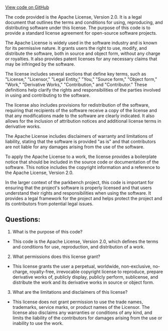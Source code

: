 [View code on GitHub](git@github.com:wangpatrick57/parkbench.git/target/doc/static.files/LICENSE-APACHE-b91fa81cba47b86a.txt)

The code provided is the Apache License, Version 2.0. It is a legal document that outlines the terms and conditions for using, reproducing, and distributing software under this license. The purpose of this code is to provide a standard license agreement for open-source software projects.

The Apache License is widely used in the software industry and is known for its permissive nature. It grants users the right to use, modify, and distribute the software, both in source and object form, without any charge or royalties. It also provides patent licenses for any necessary claims that may be infringed by the software.

The license includes several sections that define key terms, such as "License," "Licensor," "Legal Entity," "You," "Source form," "Object form," "Work," "Derivative Works," "Contribution," and "Contributor." These definitions help clarify the rights and responsibilities of the parties involved in using and contributing to the software.

The license also includes provisions for redistribution of the software, requiring that recipients of the software receive a copy of the license and that any modifications made to the software are clearly indicated. It also allows for the inclusion of attribution notices and additional license terms in derivative works.

The Apache License includes disclaimers of warranty and limitations of liability, stating that the software is provided "as is" and that contributors are not liable for any damages arising from the use of the software.

To apply the Apache License to a work, the license provides a boilerplate notice that should be included in the source code or documentation of the software. This notice includes the copyright information and a reference to the Apache License, Version 2.0.

In the larger context of the parkbench project, this code is important for ensuring that the project's software is properly licensed and that users understand their rights and responsibilities when using the software. It provides a legal framework for the project and helps protect the project and its contributors from potential legal issues.
## Questions: 
 1. What is the purpose of this code? 
- This code is the Apache License, Version 2.0, which defines the terms and conditions for use, reproduction, and distribution of a work.

2. What permissions does this license grant? 
- This license grants the user a perpetual, worldwide, non-exclusive, no-charge, royalty-free, irrevocable copyright license to reproduce, prepare derivative works of, publicly display, publicly perform, sublicense, and distribute the work and its derivative works in source or object form.

3. What are the limitations and disclaimers of this license? 
- This license does not grant permission to use the trade names, trademarks, service marks, or product names of the Licensor. The license also disclaims any warranties or conditions of any kind, and limits the liability of the contributors for damages arising from the use or inability to use the work.